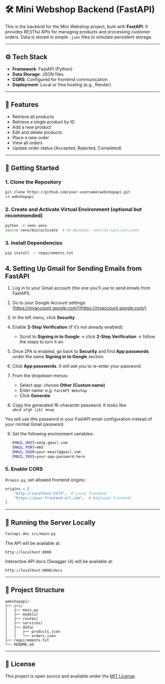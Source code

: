 # 🛠️ Mini Webshop Backend (FastAPI)

This is the backend for the Mini Webshop project, built with **FastAPI**. It provides RESTful APIs for managing products and processing customer orders. Data is stored in simple `.json` files to simulate persistent storage.

---

## ⚙️ Tech Stack

- **Framework**: FastAPI (Python)
- **Data Storage**: JSON files
- **CORS**: Configured for frontend communication
- **Deployment**: Local or free hosting (e.g., Render)

---

## 📁 Features

- Retrieve all products
- Retrieve a single product by ID
- Add a new product
- Edit and delete products
- Place a new order
- View all orders
- Update order status (Accepted, Rejected, Completed)

---

## 🔧 Getting Started

### 1. Clone the Repository

```bash
git clone https://github.com/your-username/webshopapi.git
cd webshopapi
```

### 2. Create and Activate Virtual Environment (optional but recommended)

```bash
python -m venv venv
source venv/bin/activate  # On Windows: venv\Scripts\activate
```

### 3. Install Dependencies

```bash
pip install -r requirements.txt
```

## 4. Setting Up Gmail for Sending Emails from FastAPI

1. Log in to your Gmail account (the one you'll use to send emails from FastAPI).

2. Go to your Google Account settings:  
   [https://myaccount.google.com/](https://myaccount.google.com/)

3. In the left menu, click **Security**.

4. Enable **2-Step Verification** (if it’s not already enabled):  
   - Scroll to **Signing in to Google** → click **2-Step Verification** → follow the steps to turn it on.

5. Once 2FA is enabled, go back to **Security** and find **App passwords** under the same **Signing in to Google** section.

6. Click **App passwords**. It will ask you to re-enter your password.

7. From the dropdown menus:  
   - Select app: choose **Other (Custom name)**  
   - Enter name: e.g. `FastAPI Webshop`  
   - Click **Generate**

8. Copy the generated 16-character password. It looks like:  
   `abcd efgh ijkl mnop`

You will use this password in your FastAPI email configuration instead of your normal Gmail password.

9. Set the following environment variables:
    ```bash
    EMAIL_HOST=smtp.gmail.com
    EMAIL_PORT=465
    EMAIL_USER=your-email@gmail.com
    EMAIL_PASS=your-app-password-here 
    ```

### 5. Enable CORS

In `main.py`, set allowed frontend origins:

```python
origins = [
    "http://localhost:5173",  # Local frontend
    "https://your-frontend-url.com",  # Deployed frontend
]
```

---

## 🚀 Running the Server Locally

```bash
fastapi dev src/main.py
```

The API will be available at:

```
http://localhost:8000
```

Interactive API docs (Swagger UI) will be available at:

```
http://localhost:8000/docs
```

---

## 📁 Project Structure

```
webshopapi/
├── src/
│   ├── main.py
│   ├── models/
│   ├── routes/
│   ├── services/
│   ├── data/
│   │   ├── products.json
│   │   └── orders.json
├── requirements.txt
└── README.md
```

---

## 📄 License

This project is open source and available under the [MIT License](LICENSE).

